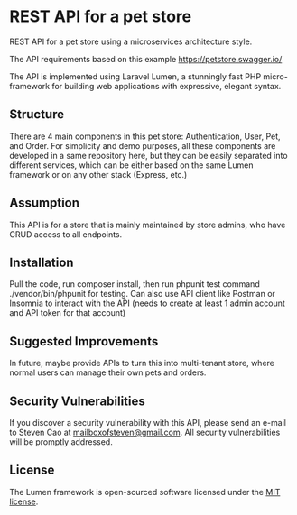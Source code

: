 # REST API for a pet store

REST API for a pet store using a microservices architecture style.

The API requirements based on this example https://petstore.swagger.io/

The API is implemented using Laravel Lumen, a stunningly fast PHP micro-framework for building web applications with expressive, elegant syntax.

## Structure

There are 4 main components in this pet store: Authentication, User, Pet, and Order. For simplicity and demo purposes, all these components are developed in a same repository here, but they can be easily separated into different services, which can be either based on the same Lumen framework or on any other stack (Express, etc.)

## Assumption
This API is for a store that is mainly maintained by store admins, who have CRUD access to all endpoints.

## Installation
Pull the code, run composer install, then run phpunit test command ./vendor/bin/phpunit for testing. Can also use API client like Postman or Insomnia to interact with the API (needs to create at least 1 admin account and API token for that account)

## Suggested Improvements
In future, maybe provide APIs to turn this into multi-tenant store, where normal users can manage their own pets and orders.

## Security Vulnerabilities

If you discover a security vulnerability with this API, please send an e-mail to Steven Cao at mailboxofsteven@gmail.com. All security vulnerabilities will be promptly addressed.

## License

The Lumen framework is open-sourced software licensed under the [MIT license](https://opensource.org/licenses/MIT).
